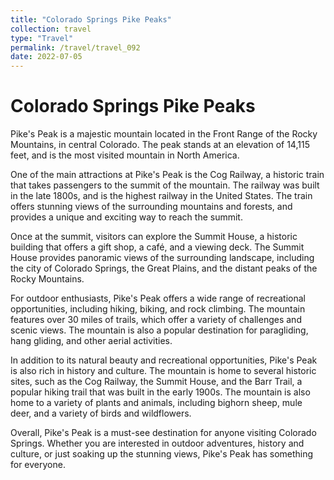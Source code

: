 ```yaml
---
title: "Colorado Springs Pike Peaks"
collection: travel
type: "Travel"
permalink: /travel/travel_092
date: 2022-07-05
---
```


# Colorado Springs Pike Peaks
Pike's Peak is a majestic mountain located in the Front Range of the Rocky Mountains, in central Colorado. The peak stands at an elevation of 14,115 feet, and is the most visited mountain in North America.

One of the main attractions at Pike's Peak is the Cog Railway, a historic train that takes passengers to the summit of the mountain. The railway was built in the late 1800s, and is the highest railway in the United States. The train offers stunning views of the surrounding mountains and forests, and provides a unique and exciting way to reach the summit.

Once at the summit, visitors can explore the Summit House, a historic building that offers a gift shop, a café, and a viewing deck. The Summit House provides panoramic views of the surrounding landscape, including the city of Colorado Springs, the Great Plains, and the distant peaks of the Rocky Mountains.

For outdoor enthusiasts, Pike's Peak offers a wide range of recreational opportunities, including hiking, biking, and rock climbing. The mountain features over 30 miles of trails, which offer a variety of challenges and scenic views. The mountain is also a popular destination for paragliding, hang gliding, and other aerial activities.

In addition to its natural beauty and recreational opportunities, Pike's Peak is also rich in history and culture. The mountain is home to several historic sites, such as the Cog Railway, the Summit House, and the Barr Trail, a popular hiking trail that was built in the early 1900s. The mountain is also home to a variety of plants and animals, including bighorn sheep, mule deer, and a variety of birds and wildflowers.

Overall, Pike's Peak is a must-see destination for anyone visiting Colorado Springs. Whether you are interested in outdoor adventures, history and culture, or just soaking up the stunning views, Pike's Peak has something for everyone.
